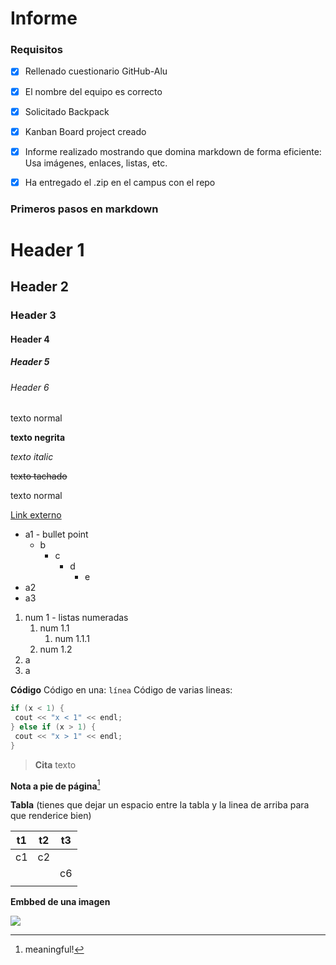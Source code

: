 # Informe
### Requisitos

- [x] Rellenado cuestionario GitHub-Alu

- [x] El nombre del equipo es correcto

- [x] Solicitado Backpack

- [x] Kanban Board project creado

- [x] Informe realizado mostrando que domina markdown de forma eficiente: Usa imágenes, enlaces, listas, etc.

- [x] Ha entregado el .zip en el campus con el repo


### Primeros pasos en markdown

# Header 1
## Header 2
### Header 3
#### Header 4
##### Header 5
###### Header 6


texto normal

**texto negrita**

*texto italic*

~~texto tachado~~

texto normal

[Link externo](https://forum.obsidian.md/t/meta-post-common-css-hacks/1978/2)


- a1 - bullet point
	- b
		- c
			- d
				- e
- a2
- a3

1. num 1 - listas numeradas
	1. num 1.1
		1. num 1.1.1
	2. num 1.2
2. a
3. a


**Código**
Código en una:  `línea`
Código de varias lineas:
```cpp
if (x < 1) {
 cout << "x < 1" << endl;  
} else if (x > 1) { 
 cout << "x > 1" << endl;  
}
```

> **Cita**
> texto

**Nota a pie de página**[^1]

**Tabla** 
(tienes que dejar un espacio entre la tabla y la linea de arriba para que renderice bien)

| t1  | t2  | t3  |
| --- | --- | --- |
| c1  | c2  |     |
|     |     | c6  |
|     |     |     |


**Embbed de una imagen**

![](https://i.imgur.com/Av7BtHV.png)

[^1]: meaningful!
